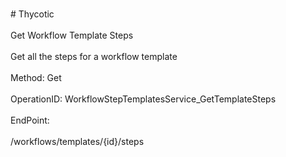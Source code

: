 <br>#     Thycotic</br>
<br>Get Workflow Template Steps</br>
<br>Get all the steps for a workflow template</br>
<br>Method: Get</br>
<br>OperationID: WorkflowStepTemplatesService_GetTemplateSteps</br>
<br>EndPoint:</br>
<br>/workflows/templates/{id}/steps</br>
